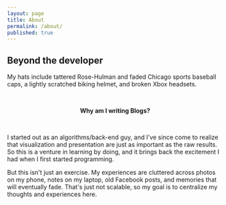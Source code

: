 ```yaml
---
layout: page
title: About
permalink: /about/
published: true
---
```


<h2>Beyond the developer</h2>
<p>My hats include tattered Rose-Hulman and faded Chicago sports baseball caps, a lightly scratched biking helmet, and broken Xbox headsets.</p>
<br>
<center><p ><strong><span class="manual">Why am I writing</span> Blogs?</strong></p></center>
<br>
<div><p>I started out as an algorithms/back-end guy, and I've since come to realize that visualization and presentation are just as important as the raw results. So this is a venture in learning by doing, and it brings back the excitement I had when I first started programming. </p><p>But this isn't just an exercise. My experiences are cluttered across photos on my phone, notes on my laptop, old Facebook posts, and memories that will eventually fade. That's just not scalable, so my goal is to centralize my thoughts and experiences here.</p></div>